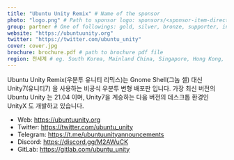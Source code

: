 ```yaml
---
title: "Ubuntu Unity Remix" # Name of the sponsor
photo: "logo.png" # Path to sponsor logo: sponsors/<sponsor-item-directory>/logo.png
group: partner # One of followings: gold, silver, bronze, supporter, infra, record, videoi18n, swag, partner
website: "https://ubuntuunity.org"
twitter: "https://twitter.com/ubuntu_unity"
cover: cover.jpg
brochure: brochure.pdf # path to brochure pdf file
region: 전세계 # eg. South Korea, Mainland China, Singapore, Hong Kong, Taiwan ...
---
```


Ubuntu Unity Remix(우분투 유니티 리믹스)는 Gnome Shell(그놈 셸) 대신 Unity7(유니티7) 을 사용하는 비공식 우분투 변형 배포판 입니다.
가장 최신 버전의 Ubuntu Unity 는 21.04 이며, Unity7을 계승하는 다음 버전의 데스크톱 환경인 UnityX 도 개발하고 있습니다.

- Web: https://ubuntuunity.org
- Twitter: https://twitter.com/ubuntu_unity
- Telegram: https://t.me/ubuntuunityannouncements
- Discord: https://discord.gg/M2AWuCK
- GitLab: https://gitlab.com/ubuntu_unity
